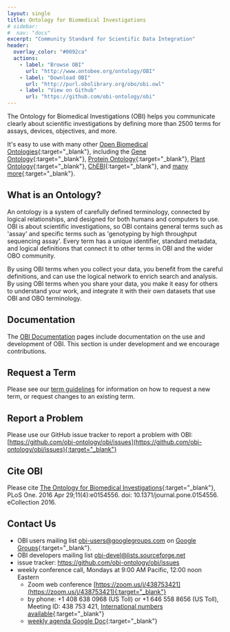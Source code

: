 ```yaml
---
layout: single
title: Ontology for Biomedical Investigations
# sidebar:
#  nav: "docs"
excerpt: "Community Standard for Scientific Data Integration"
header:
  overlay_color: "#0092ca"
  actions:
    - label: "Browse OBI"
      url: "http://www.ontobee.org/ontology/OBI"
    - label: "Download OBI"
      url: "http://purl.obolibrary.org/obo/obi.owl"
    - label: "View on Github"
      url: "https://github.com/obi-ontology/obi"
---
```


The Ontology for Biomedical Investigations (OBI) helps you communicate clearly about scientific investigations by defining more than 2500 terms for assays, devices, objectives, and more.

It's easy to use with many other
[Open Biomedical Ontologies](http://obofoundry.org){:target="_blank"},
including the
[Gene Ontology](http://geneontology.org/){:target="_blank"},
[Protein Ontology](http://pir.georgetown.edu/pro/pro.shtml){:target="_blank"},
[Plant Ontology](http://www.plantontology.org/){:target="_blank"},
[ChEBI](http://www.ebi.ac.uk/chebi/){:target="_blank"},
and [many more](http://obofoundry.org){:target="_blank"}.


## What is an Ontology?

An ontology is a system of carefully defined terminology, connected by logical relationships, and designed for both humans and computers to use. OBI is about scientific investigations, so OBI contains general terms such as 'assay' and specific terms such as 'genotyping by high throughput sequencing assay'. Every term has a unique identifier, standard metadata, and logical definitions that connect it to other terms in OBI and the wider OBO community.

By using OBI terms when you collect your data, you benefit from the careful definitions, and can use the logical network to enrich search and analysis. By using OBI terms when you share your data, you make it easy for others to understand your work, and integrate it with their own datasets that use OBI and OBO terminology.


## Documentation

The [OBI Documentation](/docs/) pages include documentation on the use and development of OBI. This section is under development and we encourage contributions.

## Request a Term

Please see our [term guidelines](/obi-term-guidelines/) for information on how to request a new term, or request changes to an existing term.

## Report a Problem

Please use our GitHub issue tracker to report a problem with OBI: [https://github.com/obi-ontology/obi/issues](https://github.com/obi-ontology/obi/issues){:target="_blank"}

## Cite OBI

Please cite [The Ontology for Biomedical Investigations](https://www.ncbi.nlm.nih.gov/pubmed/27128319){:target="_blank"}, PLoS One. 2016 Apr 29;11(4):e0154556. doi: 10.1371/journal.pone.0154556. eCollection 2016.


## Contact Us

- OBI users mailing list [obi-users@googlegroups.com](mailto:obi-users@googlegroups.com) on [Google Groups](https://groups.google.com/forum/#!forum/obi-users){:target="_blank"}.
- OBI developers mailing list [obi-devel@lists.sourceforge.net](mailto:obi-devel@lists.sourceforge.net)
- issue tracker: <https://github.com/obi-ontology/obi/issues>
- weekly conference call, Mondays at 9:00 AM Pacific, 12:00 noon Eastern
    - Zoom web conference [https://zoom.us/j/438753421](https://zoom.us/j/438753421){:target="_blank"}
    - by phone: +1 408 638 0968 (US Toll) or +1 646 558 8656 (US Toll), Meeting ID: 438 753 421, [International numbers available](https://zoom.us/u/MQm7aCi0){:target="_blank"}
    - [weekly agenda Google Doc](https://docs.google.com/document/d/1eEutJAG56gncTsWf2sAqHa4a9pQAuCbhsg_kmbF78tw/edit#heading=h.5bzhi4qntq5l){:target="_blank"}